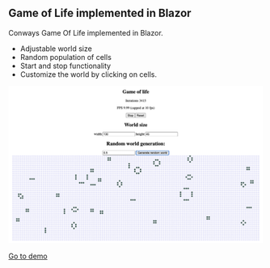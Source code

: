 ## Game of Life implemented in Blazor

Conways Game Of Life implemented in Blazor. 

* Adjustable world size
* Random population of cells
* Start and stop functionality
* Customize the world by clicking on cells.

![alt text](screen-1.png)

[Go to demo](https://trolund.github.io/Game-of-life-blazor/)
